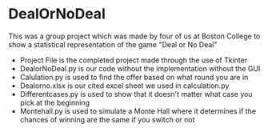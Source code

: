 # DealOrNoDeal

This was a group project which was made by four of us at Boston College to show a statistical representation of the game "Deal or No Deal"

- Project File is the completed project made through the use of Tkinter
- DealorNoDeal.py is our code without the implementation without the GUI
- Calulation.py is used to find the offer based on what round you are in
- Dealorno.xlsx is our cited excel sheet we used in calculation.py
- Differentcases.py is used to show that it doesn't matter what case you pick at the beginning
- Montehall.py is used to simulate a Monte Hall where it determines if the chances of winning are the same if you switch or not
